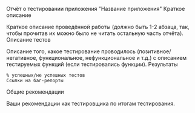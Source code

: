 Отчёт о тестировании приложения "Название приложения"
Краткое описание

Краткое описание проведённой работы (должно быть 1-2 абзаца, так, чтобы прочитав их можно было не читать остальную часть отчёта).
Описание тестов

Описание того, какое тестирование проводилось (позитивное/негативное, функциональное, нефункциональное и т.д.) с описанием тестируемых функций (если тестировались функции).
Результаты

    % успешных/не успешных тестов
    Ссылки на баг-репорты

Общие рекомендации

Ваши рекомендации как тестировщика по итогам тестирования.